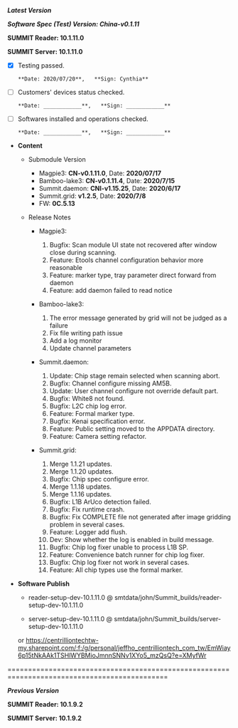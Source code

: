




***Latest Version***

***Software Spec (Test) Version: China-v0.1.11***

**SUMMIT Reader: 10.1.11.0**

**SUMMIT Server: 10.1.11.0**

* [X] Testing passed.

      **Date: 2020/07/20**,   **Sign: Cynthia**

* [ ] Customers' devices status checked.

      **Date: ____________**,   **Sign: ____________**

* [ ] Softwares installed and operations checked.

      **Date: ____________**,   **Sign: ____________**

*  **Content**  
    *  Submodule Version  
        *  Magpie3: **CN-v0.1.11.0**,          Date: **2020/07/17**  
        *  Bamboo-lake3: **CN-v0.1.11.4**,          Date: **2020/7/15**  
        *  Summit.daemon: **CNI-v1.15.25**,          Date: **2020/6/17**  
        *  Summit.grid: **v1.2.5**,          Date: **2020/7/8**  
        *  FW: **0C.5.13**

    *  Release Notes  
        *  Magpie3:  
            1. Bugfix: Scan module UI state not recovered after window close during scanning.  
            2. Feature: Etools channel configuration behavior more reasonable  
            3. Feature: marker type, tray parameter direct forward from daemon  
            4. Feature: add daemon failed to read notice
  
        *  Bamboo-lake3:  
            1. The error message generated by grid will not be judged as a failure  
            2. Fix file writing path issue  
            3. Add a log monitor  
            4. Update channel parameters
  
        *  Summit.daemon:  
            1. Update: Chip stage remain selected when scanning abort.  
            2. Bugfix: Channel configure missing AM5B.  
            3. Update: User channel configure not override default part.  
            4. Bugfix: White8 not found.  
            5. Bugfix: L2C chip log error.  
            6. Feature: Formal marker type.  
            7. Bugfix: Kenai specification error.  
            8. Feature: Public setting moved to the APPDATA directory.  
            9. Feature: Camera setting refactor.
  
        *  Summit.grid:  
            1. Merge 1.1.21 updates.  
            2. Merge 1.1.20 updates.  
            3. Bugfix: Chip spec configure error.  
            4. Merge 1.1.18 updates.  
            5. Merge 1.1.16 updates.  
            6. Bugfix: L1B ArUco detection failed.  
            7. Bugfix: Fix runtime crash.  
            8. Bugfix: Fix COMPLETE file not generated after image gridding problem in several cases.  
            9. Feature: Logger add flush.  
            10. Dev: Show whether the log is enabled in build message.  
            11. Bugfix: Chip log fixer unable to process L1B SP.  
            12. Feature: Convenience batch runner for chip log fixer.  
            13. Bugfix: Chip log fixer not work in several cases.  
            14. Feature: All chip types use the formal marker.
  
* **Software Publish** 

    * reader-setup-dev-10.1.11.0 @ smtdata/john/Summit_builds/reader-setup-dev-10.1.11.0

    * server-setup-dev-10.1.11.0 @ smtdata/john/Summit_builds/server-setup-dev-10.1.11.0

    or https://centrilliontechtw-my.sharepoint.com/:f:/g/personal/jeffho_centrilliontech_com_tw/EmWiay6p15tNkAAk1TSHlWYBMioJmnnSNNv1XYo5_mzQsQ?e=XMyfWr

=============================================================================================

***Previous Version***

**SUMMIT Reader: 10.1.9.2**

**SUMMIT Server: 10.1.9.2**